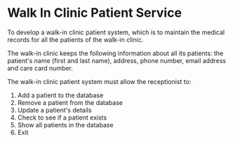 # Walk In Clinic Patient Service

To develop a walk-in clinic patient system, which is to maintain the medical records for all the patients of the walk-in clinic.

The walk-in clinic keeps the following information about all its patients: the patient's name (first and last name), address, phone number, email address and care card number.

The walk-in clinic patient system must allow the receptionist to:

1. Add a patient to the database
2. Remove a patient from the database
3. Update a patient's details
4. Check to see if a patient exists
5. Show all patients in the database
6. Exit